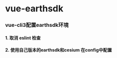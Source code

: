 # vue-earthsdk

### vue-cli3配置earthsdk环境

#### 1. 取消 eslint 检查
#### 2. 使用自己版本的earthsdk和cesium 在config中配置

